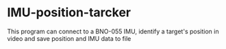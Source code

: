# IMU-position-tarcker
This program can connect to a BNO-055 IMU, identify a target's position in video and save position and IMU data to file
